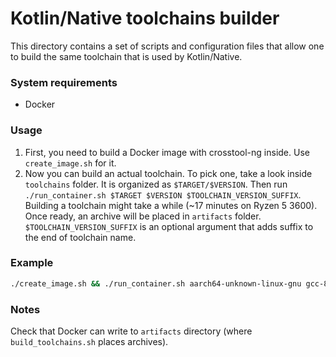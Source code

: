 # Kotlin/Native toolchains builder

This directory contains a set of scripts and configuration files that allow one to build the same toolchain that is used by Kotlin/Native.

### System requirements
* Docker

### Usage
1. First, you need to build a Docker image with crosstool-ng inside. Use `create_image.sh` for it.
2. Now you can build an actual toolchain. To pick one, take a look inside `toolchains` folder. 
It is organized as `$TARGET/$VERSION`. Then run `./run_container.sh $TARGET $VERSION $TOOLCHAIN_VERSION_SUFFIX`. Building a toolchain might take a while (~17 minutes on Ryzen 5 3600). 
Once ready, an archive will be placed in `artifacts` folder.
`$TOOLCHAIN_VERSION_SUFFIX` is an optional argument that adds suffix to the end of toolchain name.

### Example
```bash
./create_image.sh && ./run_container.sh aarch64-unknown-linux-gnu gcc-8.3.0-glibc-2.25-kernel-4.9
```

### Notes
Check that Docker can write to `artifacts` directory (where `build_toolchains.sh` places archives). 
